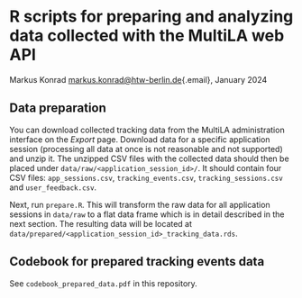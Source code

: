 # R scripts for preparing and analyzing data collected with the MultiLA web API

Markus Konrad [markus.konrad\@htw-berlin.de](mailto:markus.konrad@htw-berlin.de){.email}, January 2024

## Data preparation

You can download collected tracking data from the MultiLA administration interface on the *Export* page. Download data for a specific application session (processing all data at once is not reasonable and not supported) and unzip it. The unzipped CSV files with the collected data should then be placed under `data/raw/<application_session_id>/`. It should contain four CSV files: `app_sessions.csv`, `tracking_events.csv`, `tracking_sessions.csv` and `user_feedback.csv`.

Next, run `prepare.R`. This will transform the raw data for all application sessions in `data/raw` to a flat data frame which is in detail described in the next section. The resulting data will be located at `data/prepared/<application_session_id>_tracking_data.rds`.

## Codebook for prepared tracking events data

See `codebook_prepared_data.pdf` in this repository.

